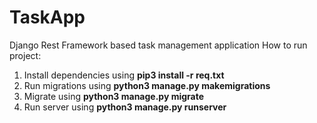 # TaskApp
Django Rest Framework based task management application
How to run project:
1. Install dependencies using **pip3 install -r req.txt**
2. Run migrations using **python3 manage.py makemigrations**
3. Migrate using **python3 manage.py migrate**
4. Run server using **python3 manage.py runserver**
